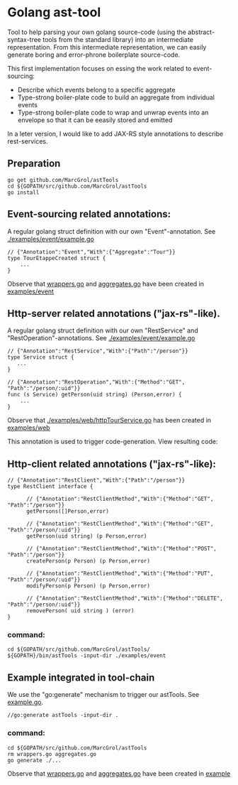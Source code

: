 # Golang ast-tool

Tool to help parsing your own golang source-code (using the abstract-syntax-tree tools from the standard library) into an intermediate representation.
From this intermediate representation, we can easily generate boring and error-phrone boilerplate source-code.

This first implementation focuses on essing the work related to event-sourcing:
- Describe which events belong to a specific aggregate
- Type-strong boiler-plate code to build an aggregate from individual events
- Type-strong boiler-plate code to wrap and unwrap events into an envelope so that it can be eeasily stored and emitted

In a leter version, I would like to add JAX-RS style annotations to describe rest-services.

## Preparation
    go get github.com/MarcGrol/astTools
    cd ${GOPATH/src/github.com/MarcGrol/astTools
    go install

## Event-sourcing related annotations:

A regular golang struct definition with our own "Event"-annotation. See [./examples/event/example.go](./examples/event/example.go)
    
    // {"Annotation":"Event","With":{"Aggregate":"Tour"}}
    type TourEtappeCreated struct {
        ...
    }        

Observe that [wrappers.go](./examples/event/wrappers.go) and [aggregates.go](./examples/event/aggregates.go) have been created in [examples/event](examples/event)

## Http-server related annotations ("jax-rs"-like). 

A regular golang struct definition with our own "RestService" and "RestOperation"-annotations. See [./examples/event/example.go](./examples/web/tourService.go)

    // {"Annotation":"RestService","With":{"Path":"/person"}}
    type Service struct {
       ...
    }
    
    // {"Annotation":"RestOperation","With":{"Method":"GET", "Path":"/person/:uid"}}
    func (s Service) getPerson(uid string) (Person,error) {
        ...
    }        

Observe that [./examples/web/httpTourService.go](./examples/web/httpTourService.go) has been created in [examples/web](examples/web)

This annotation is used to trigger code-generation. View resulting code: 

## Http-client related annotations ("jax-rs"-like):

    // {"Annotation":"RestClient","With":{"Path":"/person"}}
    type RestClient interface {
          
          // {"Annotation":"RestClientMethod","With":{"Method":"GET", "Path":"/person"}}
          getPersons([]Person,error)
          
          // {"Annotation":"RestClientMethod","With":{"Method":"GET", "Path":"/person/:uid"}}
          getPerson(uid string) (p Person,error)
          
          // {"Annotation":"RestClientMethod","With":{"Method":"POST", "Path":"/person"}}
          createPerson(p Person) (p Person,error)
          
          // {"Annotation":"RestClientMethod","With":{"Method":"PUT", "Path":"/person/:uid"}}
          modifyPerson(p Person) (p Person,error)

          // {"Annotation":"RestClientMethod","With":{"Method":"DELETE", "Path":"/person/:uid"}}
          removePerson( uid string ) (error)
    }

### command:
    cd ${GOPATH/src/github.com/MarcGrol/astTools/
    ${GOPATH}/bin/astTools -input-dir ./examples/event


## Example integrated in tool-chain

We use the "go:generate" mechanism to trigger our astTools. See [example.go](./examples/event/example.go).

    //go:generate astTools -input-dir .

### command:
    cd ${GOPATH/src/github.com/MarcGrol/astTools
    rm wrappers.go aggregates.go
    go generate ./...
    
Observe that [wrappers.go](./examples/event/wrappers.go) and [aggregates.go](./examples/event/aggregates.go) have been created in [example]( examples/event/)

